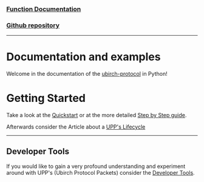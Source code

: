 ### [Function Documentation](http://developer.ubirch.com/function_documentation/ubirch-protocol-python/)

### [Github repository](https://github.com/ubirch/ubirch-protocol-python/tree/ecdsa-betterReadMe)

---

# Documentation and examples
Welcome in the documentation of the [ubirch-protocol](https://github.com/ubirch/ubirch-protocol#readme) in Python!

# Getting Started
Take a look at the [Quickstart](Quickstart.md) or at the more detailed [Step by Step guide](StepByStep.md).

Afterwards consider the Article about a [UPP's Lifecycle](uppLifecycle.md)

---

## Developer Tools
If you would like to gain a very profound understanding and experiment around with UPP's 
(Ubirch Protocol Packets) consider the [Developer Tools](DevTools.md).


